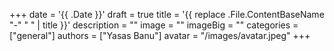 +++
date = '{{ .Date }}'
draft = true
title = '{{ replace .File.ContentBaseName "-" " " | title }}'
description = ""
image = ""
imageBig = ""
categories = ["general"]
authors = ["Yasas Banu"]
avatar = "/images/avatar.jpeg"
+++
